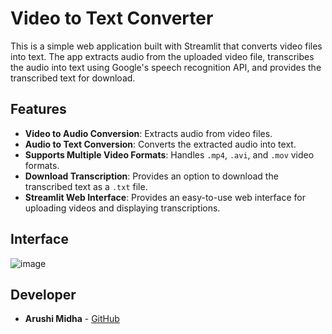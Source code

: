# Video to Text Converter

This is a simple web application built with Streamlit that converts video files into text. The app extracts audio from the uploaded video file, transcribes the audio into text using Google's speech recognition API, and provides the transcribed text for download.

## Features

- **Video to Audio Conversion**: Extracts audio from video files.
- **Audio to Text Conversion**: Converts the extracted audio into text.
- **Supports Multiple Video Formats**: Handles `.mp4`, `.avi`, and `.mov` video formats.
- **Download Transcription**: Provides an option to download the transcribed text as a `.txt` file.
- **Streamlit Web Interface**: Provides an easy-to-use web interface for uploading videos and displaying transcriptions.


## Interface
![image](https://github.com/user-attachments/assets/10837d37-86d3-45a4-8283-d9b57f6291e2)

## Developer

- **Arushi Midha** - [GitHub](https://github.com/arushi-midha)
